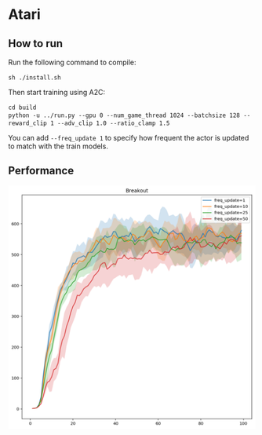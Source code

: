 Atari
==============

How to run
----------

Run the following command to compile:
```
sh ./install.sh
```

Then start training using A2C:
```
cd build
python -u ../run.py --gpu 0 --num_game_thread 1024 --batchsize 128 --reward_clip 1 --adv_clip 1.0 --ratio_clamp 1.5
```

You can add `--freq_update 1` to specify how frequent the actor is updated to match with the train models.

Performance
-----------

![Breakout Performance](imgs/breakout.png "")
